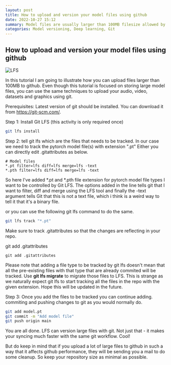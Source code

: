```yaml
---
layout: post
title: How to upload and version your model files using github
date: 2022-10-27 15:12
summary: Model files are usually larger than 100MB filesize allowed by github, this tutorial will show you how to upload your large model file to github with versioning using git lfs.
categories: Model versioning, Deep learning, Git
---
```


## How to upload and version your model files using github

<img title="a title" alt="LFS" src="https://i.imgur.com/O90EuP2.jpg">


In this tutorial I am going to illustrate how you can upload files larger than 100MB to github. Even though this tutorial is focused on storing large model files, you can use the same techniques to upload your audio, video, datasets and graphics using git.

Prerequisites:
Latest version of git should be installed. You can download it from
https://git-scm.com/.

Step 1:
Install Git LFS (this activity is only required once)

```bash
git lfs install
```

Step 2:
tell git lfs which are the files that needs to be tracked. In our case we need to track the pytorch model file(s) with extension ".pt" Either you can directly edit .gitattributes as below.

```gitattributes
# Model files
*.pt filter=lfs diff=lfs merge=lfs -text
*.pth filter=lfs diff=lfs merge=lfs -text
```


So here I've added *.pt and *.pth file extension for pytorch model file types I want to be controlled by Git LFS. The options added in the line tells git that I want to filter, diff and merge using the LFS tool and finally the -text argument tells Git that this is not a text file, which i think is a weird way to tell it that it's a binary file.

or you can use the following git lfs command to do the same.

```bash
git lfs track "*.pt"
```
Make sure to track .gitattributes so that the changes are reflecting in your repo.

git add .gitattributes

```
git add .gitattributes
```

Please note that adding a file type to be tracked by git lfs doesn't mean that all 
the pre-existing files with that type that are already commited will be tracked. Use **git lfs migrate** to migrate those files to LFS. This is strange as we naturally expect git lfs to start tracking all the files in the repo with the given extension. Hope this will be updated in the future.

Step 3:
Once you add the files to be tracked you can continue adding. commiting and pushing changes to git as you would normally do.

```bash
git add model.pt
git commit -m "Add model file"
git push origin main
```

You are all done. LFS can version large files  with git. Not just that - it makes your syncing much faster with the same git workflow. Cool!

But do keep in mind that if you upload a lot of large files to github in such a way that it affects github performance, they will be sending you a mail to do some cleanup. So keep your repository size as minimal as possible.